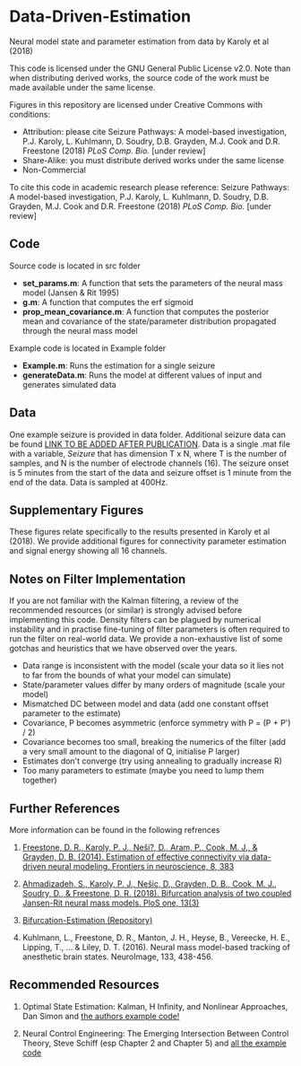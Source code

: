 # Data-Driven-Estimation
Neural model state and parameter estimation from data by Karoly et al (2018)

This code is licensed under the GNU General Public License v2.0. Note than when distributing derived works, the source code of the work must be made available under the same license.

Figures in this repository are licensed under Creative Commons with conditions:
- Attribution: please cite Seizure Pathways: A model-based investigation, P.J. Karoly, L. Kuhlmann, D. Soudry, D.B. Grayden, M.J. Cook and D.R. Freestone (2018) *PLoS Comp. Bio.* \[under review\]
- Share-Alike: you must distribute derived works under the same license
- Non-Commercial

To cite this code in academic research please reference:
Seizure Pathways: A model-based investigation, P.J. Karoly, L. Kuhlmann, D. Soudry, D.B. Grayden, M.J. Cook and D.R. Freestone (2018) *PLoS Comp. Bio.* \[under review\]

## Code
Source code is located in src folder
- **set_params.m**: A function that sets the parameters of the neural mass model (Jansen & Rit 1995)
- **g.m**: A function that computes the erf sigmoid
- **prop_mean_covariance.m**: A function that computes the posterior mean and covariance of the state/parameter distribution propagated through the neural mass model

Example code is located in Example folder
- **Example.m**: Runs the estimation for a single seizure
- **generateData.m**: Runs the model at different values of input and generates simulated data

## Data
One example seizure is provided in data folder. Additional seizure data can be found [LINK TO BE ADDED AFTER PUBLICATION](www.google.com).
Data is a single .mat file with a variable, *Seizure* that has dimension T x N, where T is the number of samples, and N is the number of electrode channels (16). The seizure onset is 5 minutes from the start of the data and seizure offset is 1 minute from the end of the data. Data is sampled at 400Hz.

## Supplementary Figures
These figures relate specifically to the results presented in Karoly et al (2018). We provide additional figures for connectivity parameter estimation and signal energy showing all 16 channels.

## Notes on Filter Implementation
If you are not familiar with the Kalman filtering, a review of the recommended resources (or similar) is strongly advised before implementing this code. Density filters can be plagued by numerical instability and in practise fine-tuning of filter parameters is often required to run the filter on real-world data. We provide a non-exhaustive list of some gotchas and heuristics that we have observed over the years.

- Data range is inconsistent with the model (scale your data so it lies not to far from the bounds of what your model can simulate)
- State/parameter values differ by many orders of magnitude (scale your model)
- Mismatched DC between model and data (add one constant offset parameter to the estimate)
- Covariance, P becomes asymmetric (enforce symmetry with P = (P + P') / 2) 
- Covariance becomes too small, breaking the numerics of the filter (add a very small amount to the diagonal of Q, initialise P larger)
- Estimates don't converge (try using annealing to gradually increase R)
- Too many parameters to estimate (maybe you need to lump them together)

## Further References
More information can be found in the following refrences
1. [Freestone, D. R., Karoly, P. J., Neši?, D., Aram, P., Cook, M. J., & Grayden, D. B. (2014). 
Estimation of effective connectivity via data-driven neural modeling. Frontiers in neuroscience, 8, 383](https://www.frontiersin.org/articles/10.3389/fnins.2014.00383/full)

2. [Ahmadizadeh, S., Karoly, P. J., Nešic, D., Grayden, D. B., Cook, M. J., Soudry, D., & Freestone, D. R. (2018). 
Bifurcation analysis of two coupled Jansen-Rit neural mass models. PloS one, 13(3)](http://journals.plos.org/plosone/article?id=10.1371/journal.pone.0192842)

3. [Bifurcation-Estimation (Repository)](https://github.com/pkaroly/Bifurcation-Estimation)
 
4. Kuhlmann, L., Freestone, D. R., Manton, J. H., Heyse, B., Vereecke, H. E., Lipping, T., ... & Liley, D. T. (2016). 
Neural mass model-based tracking of anesthetic brain states. NeuroImage, 133, 438-456.

## Recommended Resources

1. Optimal State Estimation: Kalman, H Infinity, and Nonlinear Approaches, Dan Simon and [the authors example code!](http://academic.csuohio.edu/simond/)

3. Neural Control Engineering: The Emerging Intersection Between Control Theory, Steve Schiff (esp Chapter 2 and Chapter 5) and [all the example code](https://www.dropbox.com/sh/b23je0226el37wx/AABQJlWFxiI36u_cJba33NeXa?dl=0&preview=Code+Archives+Neural+Control+Engineering+062512.zip)
